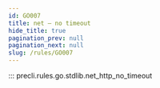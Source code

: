 ```yaml
---
id: GO007
title: net — no timeout
hide_title: true
pagination_prev: null
pagination_next: null
slug: /rules/GO007
---
```


::: precli.rules.go.stdlib.net_http_no_timeout
